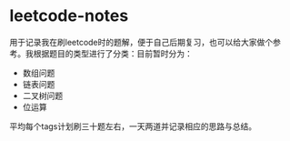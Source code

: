 # leetcode-notes

用于记录我在刷leetcode时的题解，便于自己后期复习，也可以给大家做个参考。我根据题目的类型进行了分类：目前暂时分为：

- 数组问题
- 链表问题
- 二叉树问题
- 位运算

平均每个tags计划刷三十题左右，一天两道并记录相应的思路与总结。
